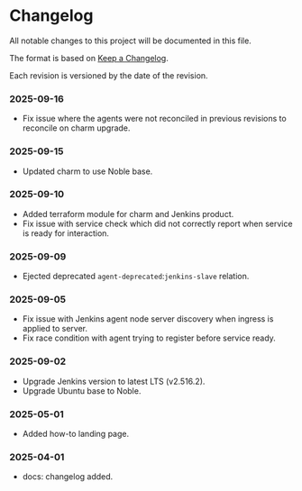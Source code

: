 # Changelog

All notable changes to this project will be documented in this file.

The format is based on [Keep a Changelog](https://keepachangelog.com/en/1.1.0/).

Each revision is versioned by the date of the revision.

### 2025-09-16

- Fix issue where the agents were not reconciled in previous revisions to reconcile on charm 
    upgrade.

### 2025-09-15

- Updated charm to use Noble base.

### 2025-09-10

- Added terraform module for charm and Jenkins product.
- Fix issue with service check which did not correctly report when service is ready for
    interaction.

### 2025-09-09

- Ejected deprecated `agent-deprecated`:`jenkins-slave` relation.

### 2025-09-05

- Fix issue with Jenkins agent node server discovery when ingress is applied to server.
- Fix race condition with agent trying to register before service ready.

### 2025-09-02

- Upgrade Jenkins version to latest LTS (v2.516.2).
- Upgrade Ubuntu base to Noble.

### 2025-05-01

- Added how-to landing page.

### 2025-04-01

- docs: changelog added.
